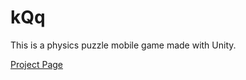 # kQq
This is a physics puzzle mobile game made with Unity.

[Project Page](http://shinerightstudio.com/kqq/)